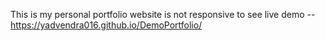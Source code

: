 This is my personal portfolio website  is not responsive 
to see live demo -- https://yadvendra016.github.io/DemoPortfolio/
